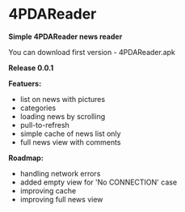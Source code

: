 # 4PDAReader
<p><b>Simple 4PDAReader news reader</b></p>
You can download first version - 4PDAReader.apk

<b>Release 0.0.1</b>

<b>Featuers:</b>
 - list on news with pictures
 - categories
 - loading news by scrolling
 - pull-to-refresh
 - simple cache of news list only
 - full news view with comments

<b>Roadmap:</b>
 - handling network errors
 - added empty view for 'No CONNECTION' case
 - improving cache
 - improving full news view
 
